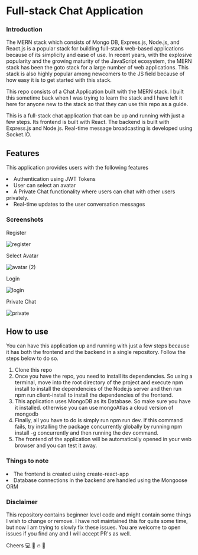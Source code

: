 <h1>Full-stack Chat Application</h1>

<h3>Introduction</h3>

The MERN stack which consists of Mongo DB, Express.js, Node.js, and React.js is a popular stack for building full-stack web-based applications because of its simplicity and ease of use. In recent years, with the explosive popularity and the growing maturity of the JavaScript ecosystem, the MERN stack has been the goto stack for a large number of web applications. This stack is also highly popular among newcomers to the JS field because of how easy it is to get started with this stack.

This repo consists of a Chat Application built with the MERN stack. I built this sometime back when I was trying to learn the stack and I have left it here for anyone new to the stack so that they can use this repo as a guide.

This is a full-stack chat application that can be up and running with just a few steps. Its frontend is built with React. The backend is built with Express.js and Node.js. Real-time message broadcasting is developed using Socket.IO.

<h2>Features</h2>

This application provides users with the following features

<li>Authentication using JWT Tokens</li>
<li>User can select an avatar</li>
<li>A Private Chat functionality where users can chat with other users privately.</li>
<li>Real-time updates to the user conversation messages</li>


<h3>Screenshots</h3>

Register

![register](https://user-images.githubusercontent.com/84980055/166416887-0f2c2a21-77ec-4f55-b743-b01a3a4450d0.png)


Select Avatar

![avatar (2)](https://user-images.githubusercontent.com/84980055/166417182-9bfadb03-7177-4509-b5bd-b319664c3e68.png)


Login

![login](https://user-images.githubusercontent.com/84980055/166417030-35703d9f-cfef-478f-a170-da9497723151.png)


Private Chat

![private](https://user-images.githubusercontent.com/84980055/166417311-5f89187e-eb58-4e2e-8822-f395e4a97d5f.png)


<h2>How to use</h2>

You can have this application up and running with just a few steps because it has both the frontend and the backend in a single repository. Follow the steps below to do so.

<ol> 
<li>Clone this repo</li>
  <li>Once you have the repo, you need to install its dependencies. So using a terminal, move into the root directory of the project and execute npm install to install the dependencies of the Node.js server and then run npm run client-install to install the dependencies of the frontend.</li>
  <li>This application uses MongoDB as its Database. So make sure you have it installed. otherwise you can use mongoAtlas a cloud version of mongodb</li>
  <li>Finally, all you have to do is simply run npm run dev. If this command fails, try installing the package concurrently globally by running npm install -g concurrently and then running the dev command.</li>
  <li>The frontend of the application will be automatically opened in your web browser and you can test it away.</li>
</ol>

<h3>Things to note</h3>

<li>The frontend is created using create-react-app</li>
<li>Database connections in the backend are handled using the Mongoose ORM</li>

<h3>Disclaimer</h3>

This repository contains beginner level code and might contain some things I wish to change or remove. I have not maintained this for quite some time, but now I am trying to slowly fix these issues. You are welcome to open issues if you find any and I will accept PR's as well.


Cheers 💻 🍺 🔥 🙌








